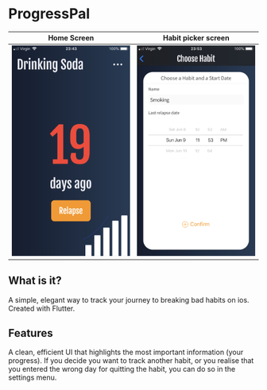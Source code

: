 # ProgressPal

Home Screen            |  Habit picker screen
:---------------------:|:-------------------------:
![](/progress-pal.PNG) |  ![](/choose-habit.PNG)


## What is it?

A simple, elegant way to track your journey to breaking bad habits on ios. Created with Flutter.

## Features

A clean, efficient UI that highlights the most important information (your progress). If you decide you want to track another habit, or you realise that you entered the wrong day for quitting the habit, you can do so in the settings menu.
